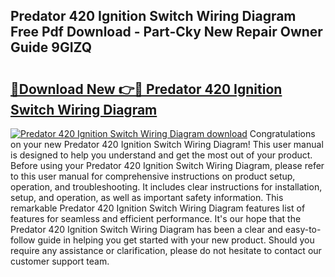 ## Predator 420 Ignition Switch Wiring Diagram Free Pdf Download - Part-Cky New Repair Owner Guide 9GIZQ

# <h2><a href="http://dfszyqg.blite.top/?on=Predator+420+Ignition+Switch+Wiring+Diagram">🔗Download New 👉🔴 Predator 420 Ignition Switch Wiring Diagram</a></h2>

[![Predator 420 Ignition Switch Wiring Diagram download](https://i.imgur.com/lujVjoI.png)](http://dfszyqg.blite.top/?on=Predator+420+Ignition+Switch+Wiring+Diagram)
Congratulations on your new Predator 420 Ignition Switch Wiring Diagram! This user manual is designed to help you understand and get the most out of your product. Before using your Predator 420 Ignition Switch Wiring Diagram, please refer to this user manual for comprehensive instructions on product setup, operation, and troubleshooting. It includes clear instructions for installation, setup, and operation, as well as important safety information. This remarkable Predator 420 Ignition Switch Wiring Diagram features list of features for seamless and efficient performance. It's our hope that the Predator 420 Ignition Switch Wiring Diagram has been a clear and easy-to-follow guide in helping you get started with your new product. Should you require any assistance or clarification, please do not hesitate to contact our customer support team.
